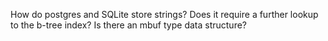How do postgres and SQLite store strings? Does it require a further lookup to the b-tree index? Is there an mbuf type data structure?

